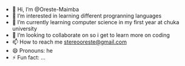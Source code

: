 - 👋 Hi, I’m @Oreste-Maimba
- 👀 I’m interested in learning different progranning languages
- 🌱 I’m currently learning computer science in my first year at chuka university
- 💞️ I’m looking to collaborate on so i get to learn more on coding
- 📫 How to reach me stereooreste@gmail.com
- 😄 Pronouns: he
- ⚡ Fun fact: ...

<!---
Oreste-Maimba/Oreste-Maimba is a ✨ special ✨ repository because its `README.md` (this file) appears on your GitHub profile.
You can click the Preview link to take a look at your changes.
--->
